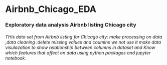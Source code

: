 # Airbnb_Chicago_EDA
### Exploratory data analysis Airbnb listing Chicago city 
###### THis data set from Airbnb listing for Chicago city: make processing on data ,data cleaning :delete missing values and coumlns we not use it make data visulazation to show relationship between columns in dataset and Know which features that affect on data using python packages and jupyter notebook.
